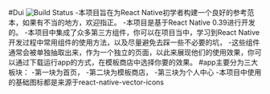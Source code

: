 #Dui
<img src="https://travis-ci.org/jondot/awesome-react-native.svg?branch=master" alt="Build Status" />
-本项目旨在为React Native初学者构建一个良好的参考范本，如果有不当的地方，欢迎指正。
-本项目是基于React Native 0.39进行开发的。
-本项目中集成了众多第三方组件，你可以在项目当中，学习到React Native开发过程中常用组件的使用方法，以及尽量避免去踩一些不必要的坑，
-这些组件通常会被单独抽取出来，作为一个独立的页面，以此来展现他们的使用效果，你可以通过下载运行app的方式，在模板商店中选择你要的效果。
#app主要分为三大板块：
-第一块为首页，
-第二块为模板商店，
-第三块为个人中心
-本项目中使用的基础图标都是来源于react-native-vector-icons

